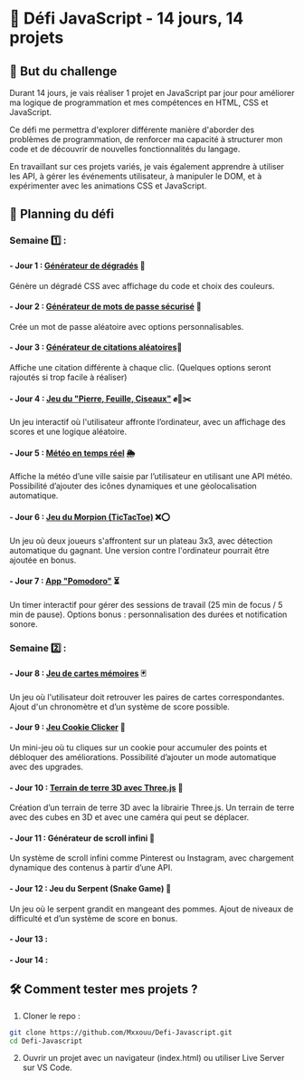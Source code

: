 
# 🚀 Défi JavaScript - 14 jours, 14 projets


## 📌 But du challenge

Durant 14 jours, je vais réaliser 1 projet en JavaScript par jour pour améliorer ma logique de programmation et mes compétences en HTML, CSS et JavaScript. 

Ce défi me permettra d'explorer différente manière d'aborder des problèmes de programmation, de renforcer ma capacité à structurer mon code et de découvrir de nouvelles fonctionnalités du langage.

En travaillant sur ces projets variés, je vais également apprendre à utiliser les API, à gérer les événements utilisateur, à manipuler le DOM, et à expérimenter avec les animations CSS et JavaScript.

## 📆 Planning du défi

### Semaine 1️⃣ : 

#### - Jour 1 : [Générateur de dégradés](https://github.com/Mxxouu/Defi-Javascript/tree/main/1.%20G%C3%A9n%C3%A9rateur%20de%20d%C3%A9grad%C3%A9s) 🎨	
Génère un dégradé CSS avec affichage du code et choix des couleurs.

#### - Jour 2 : [Générateur de mots de passe sécurisé](https://github.com/Mxxouu/Defi-Javascript/tree/main/2.%20G%C3%A9n%C3%A9rateur%20de%20mots%20de%20passe) 🔐	
Crée un mot de passe aléatoire avec options personnalisables.

#### - Jour 3 : [Générateur de citations aléatoires](https://github.com/Mxxouu/Defi-Javascript/tree/main/3.%20G%C3%A9n%C3%A9rateur%20de%20citations%20al%C3%A9atoires)📜	
Affiche une citation différente à chaque clic. (Quelques options seront rajoutés si trop facile à réaliser)

#### - Jour 4 : [Jeu du "Pierre, Feuille, Ciseaux"](https://github.com/Mxxouu/Defi-Javascript/tree/main/4.%20Jeu%20du%20Pierre%20Feuille%20Ciseaux) ✊📄✂️
Un jeu interactif où l'utilisateur affronte l’ordinateur, avec un affichage des scores et une logique aléatoire.

#### - Jour 5 : [Météo en temps réel](https://github.com/Mxxouu/Defi-Javascript/tree/main/5.%20M%C3%A9t%C3%A9o%20en%20temps%20r%C3%A9el) 🌦
Affiche la météo d’une ville saisie par l’utilisateur en utilisant une API météo. Possibilité d’ajouter des icônes dynamiques et une géolocalisation automatique.

#### - Jour 6 : [Jeu du Morpion (TicTacToe)](https://github.com/Mxxouu/Defi-Javascript/tree/main/6.%20Jeu%20du%20Morpion) ❌⭕
Un jeu où deux joueurs s'affrontent sur un plateau 3x3, avec détection automatique du gagnant. Une version contre l'ordinateur pourrait être ajoutée en bonus.

#### - Jour 7 : [App "Pomodoro"](https://github.com/Mxxouu/Defi-Javascript/tree/main/7.%20App%20Pomodoro) ⏳
Un timer interactif pour gérer des sessions de travail (25 min de focus / 5 min de pause). Options bonus : personnalisation des durées et notification sonore.




### Semaine 2️⃣ :

#### - Jour 8 : [Jeu de cartes mémoires](https://github.com/Mxxouu/Defi-Javascript/tree/main/8.%20Jeu%20de%20cartes%20m%C3%A9moires) 🃏
Un jeu où l'utilisateur doit retrouver les paires de cartes correspondantes. Ajout d'un chronomètre et d’un système de score possible.

#### - Jour 9 : [Jeu Cookie Clicker](https://github.com/Mxxouu/Defi-Javascript/tree/main/9.%20Jeu%20Cookie%20Clicker) 🍪
Un mini-jeu où tu cliques sur un cookie pour accumuler des points et débloquer des améliorations. Possibilité d’ajouter un mode automatique avec des upgrades.

#### - Jour 10 : [Terrain de terre 3D avec Three.js](https://github.com/Mxxouu/Defi-Javascript/tree/main/10.%20Terrain%20de%20cube%203D) 🎥
Création d’un terrain de terre 3D avec la librairie Three.js. Un terrain de terre avec des cubes en 3D et avec une caméra qui peut se déplacer.

#### - Jour 11 : Générateur de scroll infini 📜
Un système de scroll infini comme Pinterest ou Instagram, avec chargement dynamique des contenus à partir d’une API.

#### - Jour 12 : Jeu du Serpent (Snake Game) 🐍
Un jeu où le serpent grandit en mangeant des pommes. Ajout de niveaux de difficulté et d’un système de score en bonus.

#### - Jour 13 : 

#### - Jour 14 :

## 🛠️ Comment tester mes projets ?

1. Cloner le repo :
```bash
git clone https://github.com/Mxxouu/Defi-Javascript.git
cd Defi-Javascript
```

2. Ouvrir un projet avec un navigateur (index.html) ou utiliser Live Server sur VS Code.
